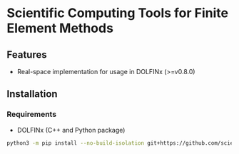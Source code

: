 # Scientific Computing Tools for Finite Element Methods

## Features
- Real-space implementation for usage in DOLFINx (>=v0.8.0)
## Installation

### Requirements
- DOLFINx (C++ and Python package)


```bash
python3 -m pip install --no-build-isolation git+https://github.com/scientificcomputing/scifem.git
```